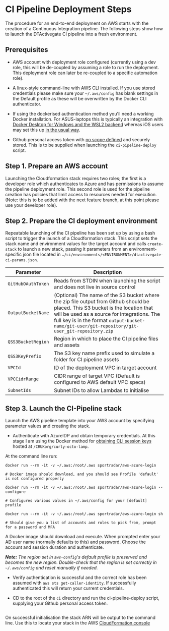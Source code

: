 # CI Pipeline Deployment Steps

The procedure for an end-to-end deployment on AWS starts with the creation of a Continuous Integration pipeline. The following steps show how to launch the DTActivegate CI pipeline into a fresh environment.

## Prerequisites

* AWS account with deployment role configured (currently using a dev role, this will be de-coupled by assuming a role to run the deployment. This deployment role can later be re-coupled to a specific automation role).

* A linux-style command-line with AWS CLI installed. If you use stored credentials please make sure your `~/.aws/config` has blank settings in the Default profile as these will be overwritten by the Docker CLI authenticator.

* If using the dockerised authentication method you'll need a working Docker installation. For ASUS-laptops this is typically an integration with [Docker Desktop for Windows and the WSL2 backend](https://docs.docker.com/docker-for-windows/wsl/) whereas iOS users may set this up [in the usual way](https://docs.docker.com/docker-for-mac/install/).

* Github personal access token with [no scope defined](https://developer.github.com/apps/building-oauth-apps/understanding-scopes-for-oauth-apps/) and securely stored. This is to be supplied when launching the `ci-pipeline-deploy` script.

## Step 1. Prepare an AWS account

Launching the Cloudformation stack requires two roles; the first is a developer role which authenticates to Azure and has permissions to assume the pipeline deployment role. This second role is used for the pipeline creation has policies that limit access to resources needed for execution. (Note: this is to be added with the next feature branch, at this point please use your developer role).

## Step 2. Prepare the CI deployment environment

Repeatable launching of the CI pipeline has been set up by using a bash script to trigger the launch of a Cloudformation stack. This script sets the stack name and environment values for the target account and calls `create-stack` to launch a new stack, passing it parameters from an environment-specific json file located in `…/ci/environments/<ENVIRONMENT>/dtactivegate-ci-params.json`.

Parameter           | Description
--------------------|--------------------
`GitHubOAuthToken`  | Reads from STDIN when launching the script and does not live in source control
`OutputBucketName`  | (Optional) The name of the S3 bucket where the zip file output from Github should be placed. This S3 bucket is the location that will be used as a source for integrations. The full key is in the format `output-bucket-name/git-user/git-repository/git-user_git-repository.zip`
`QSS3BucketRegion`  | Region in which to place the CI pipeline files and assets
`QSS3KeyPrefix`     | The S3 key name prefix used to simulate a folder for CI pipeline assets
`VPCId`             | ID of the deployment VPC in target account
`VPCCidrRange`      | CIDR range of target VPC (Default is configured to AWS default VPC specs)
`SubnetIds`         | Subnet IDs to allow Lambdas to initialise

## Step 3. Launch the CI-Pipeline stack

Launch the AWS pipeline template into your AWS account by specifying parameter values and creating the stack.

* Authenticate with AzureIDP and obtain temporary credentials. At this stage I am using the Docker method for [obtaining CLI session keys](https://github.com/CRUKorg/curly-octo-lamp/blob/master/dev/README.md#managing-api-keys-for-the-cli) hosted at `/CRUKorg/curly-octo-lamp`.

At the command line run:

```Shell
docker run --rm -it -v ~/.aws:/root/.aws sportradar/aws-azure-login

# Docker image should download, and you should see Profile 'default' is not configured properly

docker run --rm -it -v ~/.aws:/root/.aws sportradar/aws-azure-login --configure

# Configures various values in ~/.aws/config for your [default] profile

docker run --rm -it -v ~/.aws:/root/.aws sportradar/aws-azure-login sh

# Should give you a list of accounts and roles to pick from, prompt for a password and MFA
```

A Docker image should download and execute. When prompted enter your AD user name (normally defaults to this) and password. Choose the account and session duration and authenticate.

***Note:** The region set in `aws-config`'s default profile is preserved and becomes the new region. Double-check that the region is set correctly in `~/.aws/config` and reset manually if needed.*

* Verify authentication is successful and the correct role has been assumed with `aws sts get-caller-identity`. If successfully authenticated this will return your current credentials.

* CD to the root of the `ci` directory and run the ci-pipeline-deploy script, supplying your Github personal access token.

```Shell

```

On successful initialisation the stack ARN will be output to the command line. Use this to locate your stack in the AWS [CloudFormation console](https://eu-west-2.console.aws.amazon.com/cloudformation/home?region=eu-west-2#/stacks?filteringText=&filteringStatus=active&viewNested=true&hideStacks=false)
